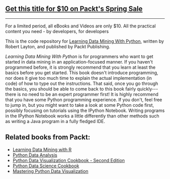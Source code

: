 ## [Get this title for $10 on Packt's Spring Sale](https://www.packt.com/B06162?utm_source=github&utm_medium=packt-github-repo&utm_campaign=spring_10_dollar_2022)
-----
For a limited period, all eBooks and Videos are only $10. All the practical content you need \- by developers, for developers

This is the code repository for [Learning Data Mining With Python](https://www.packtpub.com/big-data-and-business-intelligence/learning-data-mining-python?utm_source=github&utm_medium=repository&utm_campaign=9781784396053), written by Robert Layton, and published by Packt Publishing.

*Learning Data Mining With Python* is for programmers who want to get started in data mining in an application-focused manner.
If you haven't programmed before, it is strongly recommend that you learn at least the basics before you get started. This book doesn't introduce programming, nor does it give too much time to explain the actual implementation (in code) of how to type out the instructions. That said, once you go through the basics, you should be able to come back to this book fairly quickly---there is no need to be an expert programmer first!
It is highly recommend that you have some Python programming experience. If you 
don't, feel free to jump in, but you might want to take a look at some Python code first, possibly focusing on tutorials using the IPython Notebook. Writing programs in the IPython Notebook works a little differently than other methods such as writing a Java program in a fully fledged IDE.

## Related books from Packt:
- [Learning Data Mining with R](https://www.packtpub.com/big-data-and-business-intelligence/learning-data-mining-r?utm_source=github&utm_medium=related&utm_campaign=9781784396053)
- [Python Data Analysis](https://www.packtpub.com/big-data-and-business-intelligence/python-data-analysis?utm_source=github&utm_medium=related&utm_campaign=9781784396053)
- [Python Data Visualization Cookbook - Second Edition](https://www.packtpub.com/big-data-and-business-intelligence/python-data-visualization-cookbook-second-edition?utm_source=github&utm_medium=related&utm_campaign=9781784396053)
- [Python Data Science Cookbook](https://www.packtpub.com/big-data-and-business-intelligence/python-data-science-cookbook?utm_source=github&utm_medium=related&utm_campaign=9781784396053)
- [Mastering Python Data Visualization](https://www.packtpub.com/big-data-and-business-intelligence/mastering-python-data-visualization?utm_source=github&utm_medium=related&utm_campaign=9781784396053)
